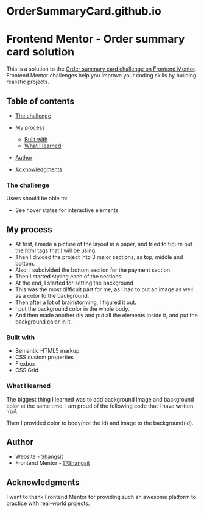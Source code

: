 # OrderSummaryCard.github.io
# Frontend Mentor - Order summary card solution

This is a solution to the [Order summary card challenge on Frontend Mentor](https://www.frontendmentor.io/challenges/order-summary-component-QlPmajDUj). Frontend Mentor challenges help you improve your coding skills by building realistic projects. 

## Table of contents


  - [The challenge](#the-challenge)


- [My process](#my-process)
  - [Built with](#built-with)
  - [What I learned](#what-i-learned)
- [Author](#author)
- [Acknowledgments](#acknowledgments)
### The challenge

Users should be able to:

- See hover states for interactive elements

## My process

- At first, I made a picture of the layout in a paper, and tried to figure out the html tags that I will be using.
- Then I divided the project into 3 major sections, as top, middle and bottom.
- Also, I subdivided the bottom section for the payment section. 
- Then I started styling each of the sections.
- At the end, I started for setting the background
- This was the most difficult part for me, as I had to put an image as well as a color to the background.
- Then after a lot of brainstorming, I figured it out.
- I put the background color in the whole body.
- And then made another div and put all the elements inside it, and put the background color in it.

### Built with

- Semantic HTML5 markup
- CSS custom properties
- Flexbox
- CSS Grid

### What I learned
The biggest thing I learned was to add background image and background color at the same time.
I am proud of the following code that I have written.
```html```
<body>
    <div id="background">
        <div id="body">
          <!-- The body code -->
        </div>
    </div>
  <!-- The footer code -->
 </body>
 Then I provided color to body(not the id) and image to the background(id).
 
 ## Author

- Website - [Shangsit](https://shangsit.github.io/OrderSummaryCard.github.io/)
- Frontend Mentor - [@Shangsit](https://www.frontendmentor.io/profile/Shangsit)

## Acknowledgments
I want to thank Frontend Mentor for providing such an awesome platform to practice with real-world projects. 

